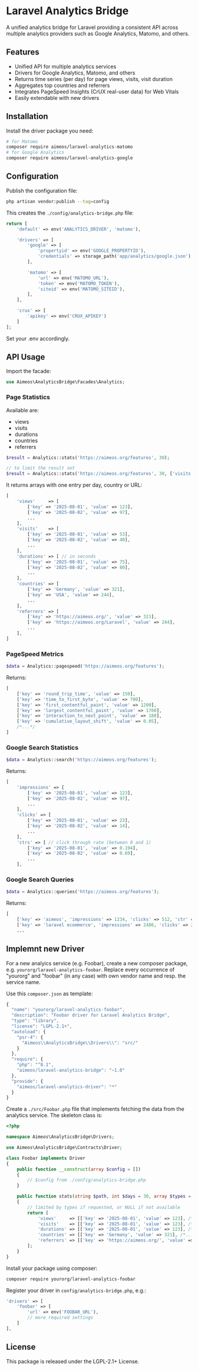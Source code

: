 # Laravel Analytics Bridge

A unified analytics bridge for Laravel providing a consistent API across multiple analytics providers such as Google Analytics, Matomo, and others.

## Features

* Unified API for multiple analytics services
* Drivers for Google Analytics, Matomo, and others
* Returns time series (per day) for page views, visits, visit duration
* Aggregates top countries and referrers
* Integrates PageSpeed Insights (CrUX real-user data) for Web Vitals
* Easily extendable with new drivers

## Installation

Install the driver package you need:

```bash
# for Matomo
composer require aimeos/laravel-analytics-matomo
# for Google Analytics
composer require aimeos/laravel-analytics-google
```

## Configuration

Publish the configuration file:

```bash
php artisan vendor:publish --tag=config
```

This creates the `./config/analytics-bridge.php` file:

```php
return [
    'default' => env('ANALYTICS_DRIVER', 'matomo'),

    'drivers' => [
        'google' => [
            'propertyid' => env('GOOGLE_PROPERTYID'),
            'credentials' => storage_path('app/analytics/google.json'),
        ],

        'matomo' => [
            'url' => env('MATOMO_URL'),
            'token' => env('MATOMO_TOKEN'),
            'siteid' => env('MATOMO_SITEID'),
        ],
    ],

    'crux' => [
        'apikey' => env('CRUX_APIKEY')
    ]
];
```

Set your .env accordingly.

## API Usage

Import the facade:

```php
use Aimeos\AnalyticsBridge\Facades\Analytics;
```

### Page Statistics

Available are:

* views
* visits
* durations
* countries
* referrers

```php
$result = Analytics::stats('https://aimeos.org/features', 30);

// to limit the result set
$result = Analytics::stats('https://aimeos.org/features', 30, ['visits', 'referrers']);
```

It returns arrays with one entry per day, country or URL:

```php
[
    'views'     => [
        ['key' => '2025-08-01', 'value' => 123],
        ['key' => '2025-08-02', 'value' => 97],
        ...
    ],
    'visits'    => [
        ['key' => '2025-08-01', 'value' => 53],
        ['key' => '2025-08-02', 'value' => 40],
        ...
    ],
    'durations' => [ // in seconds
        ['key' => '2025-08-01', 'value' => 75],
        ['key' => '2025-08-02', 'value' => 80],
        ...
    ],
    'countries' => [
        ['key' => 'Germany', 'value' => 321],
        ['key' => 'USA', 'value' => 244],
        ...
    ],
    'referrers' => [
        ['key' => 'https://aimeos.org/', 'value' => 321],
        ['key' => 'https://aimeos.org/Laravel', 'value' => 244],
        ...
    ],
]
```

### PageSpeed Metrics


```php
$data = Analytics::pagespeed('https://aimeos.org/features');
```

Returns:

```php
[
    ['key' => 'round_trip_time', 'value' => 150],
    ['key' => 'time_to_first_byte', 'value' => 700],
    ['key' => 'first_contentful_paint', 'value' => 1200],
    ['key' => 'largest_contentful_paint', 'value' => 1700],
    ['key' => 'interaction_to_next_paint', 'value' => 180],
    ['key' => 'cumulative_layout_shift', 'value' => 0.05],
    /*...*/
]
```

### Google Search Statistics


```php
$data = Analytics::search('https://aimeos.org/features');
```

Returns:

```php
[
    'impressions' => [
        ['key' => '2025-08-01', 'value' => 123],
        ['key' => '2025-08-02', 'value' => 97],
        ...
    ],
    'clicks' => [
        ['key' => '2025-08-01', 'value' => 23],
        ['key' => '2025-08-02', 'value' => 14],
        ...
    ],
    'ctrs' => [ // click through rate (between 0 and 1)
        ['key' => '2025-08-01', 'value' => 0.194],
        ['key' => '2025-08-02', 'value' => 0.69],
        ...
    ],
```

### Google Search Queries


```php
$data = Analytics::queries('https://aimeos.org/features');
```

Returns:

```php
[
    ['key' => 'aimeos', 'impressions' => 1234, 'clicks' => 512, 'ctr' => 0.41, 'position' => 1.1],
    ['key' => 'laravel ecommerce', 'impressions' => 2486, 'clicks' => 299, 'ctr' => 0.11, 'position' => 1.9],
    ...
```

## Implemnt new Driver

For a new analyics service (e.g. Foobar), create a new composer package, e.g.
`yourorg/laravel-analytics-foobar`. Replace every occurrence of "yourorg" and
"foobar" (in any case) with own vendor name and resp. the service name.

Use this `composer.json` as template:

```javascript
{
  "name": "yourorg/laravel-analytics-foobar",
  "description": "Foobar driver for Laravel Analytics Bridge",
  "type": "library",
  "license": "LGPL-2.1+",
  "autoload": {
    "psr-4": {
      "Aimeos\\AnalyticsBridge\\Drivers\\": "src/"
    }
  },
  "require": {
    "php": "^8.1",
    "aimeos/laravel-analytics-bridge": "~1.0"
  },
  "provide": {
    "aimeos/laravel-analytics-driver": "*"
  }
}
```

Create a `./src/Foobar.php` file that implements fetching the data from the
analytics service. The skeleton class is:

```php
<?php

namespace Aimeos\AnalyticsBridge\Drivers;

use Aimeos\AnalyticsBridge\Contracts\Driver;

class Foobar implements Driver
{
    public function __construct(array $config = [])
    {
        // $config from ./config/analytics-bridge.php
    }

    public function stats(string $path, int $days = 30, array $types = []): ?array
    {
        // limited by types if requested, or NULL if not available
        return [
            'views'     => [['key' => '2025-08-01', 'value' => 123], /*...*/],
            'visits'    => [['key' => '2025-08-01', 'value' => 123], /*...*/],
            'durations' => [['key' => '2025-08-01', 'value' => 123], /*...*/],
            'countries' => [['key' => 'Germany', 'value' => 321], /*...*/],
            'referrers' => [['key' => 'https://aimeos.org/', 'value' => 321], /*...*/],
        ];
    }
}
```

Install your package using composer:

```bash
composer require yourorg/laravel-analytics-foobar
```

Register your driver in `config/analytics-bridge.php`, e.g.:

```php
'drivers' => [
    'foobar' => [
        'url' => env('FOOBAR_URL'),
        // more required settings
    ]
],
```

## License

This package is released under the LGPL-2.1+ License.

